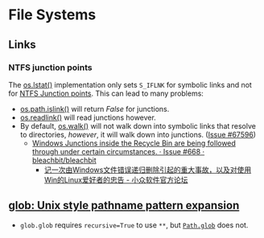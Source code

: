 # File Systems
## Links
### NTFS junction points
The [os.lstat()](https://docs.python.org/3/library/os.html#os.lstat) implementation only sets `S_IFLNK` for symbolic links and not for [NTFS Junction points](https://en.wikipedia.org/wiki/NTFS_links). This can lead to many problems:
- [os.path.islink()](https://docs.python.org/3/library/os.path.html#os.path.islink) will return *False* for junctions.
- [os.readlink()](https://docs.python.org/3/library/os.html#os.readlink) will read junctions however.
- By default, [os.walk()](https://docs.python.org/3/library/os.html#os.walk) will not walk down into symbolic links that resolve to directories, *however*, it will walk down into junctions. ([Issue #67596](https://github.com/python/cpython/issues/67596))
  - [Windows Junctions inside the Recycle Bin are being followed through under certain circumstances. · Issue #668 · bleachbit/bleachbit](https://github.com/bleachbit/bleachbit/issues/668)
    - [记一次由Windows文件错误递归删除引起的重大事故，以及对使用Win的Linux爱好者的忠告 - 小众软件官方论坛](https://meta.appinn.net/t/topic/35095)

## [glob: Unix style pathname pattern expansion](https://docs.python.org/3/library/glob.html)
- `glob.glob` requires `recursive=True` to use `**`, but [`Path.glob`](https://docs.python.org/3/library/pathlib.html#pathlib.Path.glob) does not.